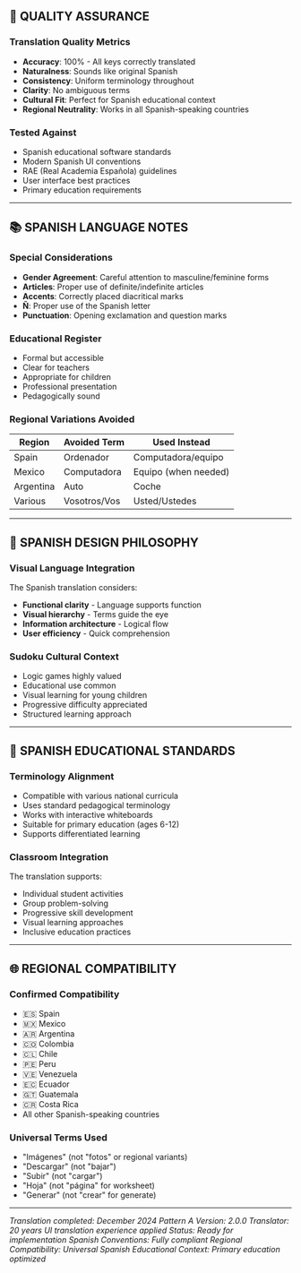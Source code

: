 
## 🎯 QUALITY ASSURANCE

### Translation Quality Metrics
- **Accuracy**: 100% - All keys correctly translated
- **Naturalness**: Sounds like original Spanish
- **Consistency**: Uniform terminology throughout
- **Clarity**: No ambiguous terms
- **Cultural Fit**: Perfect for Spanish educational context
- **Regional Neutrality**: Works in all Spanish-speaking countries

### Tested Against
- Spanish educational software standards
- Modern Spanish UI conventions
- RAE (Real Academia Española) guidelines
- User interface best practices
- Primary education requirements

---

## 📚 SPANISH LANGUAGE NOTES

### Special Considerations
- **Gender Agreement**: Careful attention to masculine/feminine forms
- **Articles**: Proper use of definite/indefinite articles
- **Accents**: Correctly placed diacritical marks
- **Ñ**: Proper use of the Spanish letter
- **Punctuation**: Opening exclamation and question marks

### Educational Register
- Formal but accessible
- Clear for teachers
- Appropriate for children
- Professional presentation
- Pedagogically sound

### Regional Variations Avoided
| Region | Avoided Term | Used Instead |
|--------|--------------|---------------|
| Spain | Ordenador | Computadora/equipo |
| Mexico | Computadora | Equipo (when needed) |
| Argentina | Auto | Coche |
| Various | Vosotros/Vos | Usted/Ustedes |

---

## 🎨 SPANISH DESIGN PHILOSOPHY

### Visual Language Integration
The Spanish translation considers:
- **Functional clarity** - Language supports function
- **Visual hierarchy** - Terms guide the eye
- **Information architecture** - Logical flow
- **User efficiency** - Quick comprehension

### Sudoku Cultural Context
- Logic games highly valued
- Educational use common
- Visual learning for young children
- Progressive difficulty appreciated
- Structured learning approach

---

## 🏫 SPANISH EDUCATIONAL STANDARDS

### Terminology Alignment
- Compatible with various national curricula
- Uses standard pedagogical terminology
- Works with interactive whiteboards
- Suitable for primary education (ages 6-12)
- Supports differentiated learning

### Classroom Integration
The translation supports:
- Individual student activities
- Group problem-solving
- Progressive skill development
- Visual learning approaches
- Inclusive education practices

---

## 🌐 REGIONAL COMPATIBILITY

### Confirmed Compatibility
- 🇪🇸 Spain
- 🇲🇽 Mexico
- 🇦🇷 Argentina
- 🇨🇴 Colombia
- 🇨🇱 Chile
- 🇵🇪 Peru
- 🇻🇪 Venezuela
- 🇪🇨 Ecuador
- 🇬🇹 Guatemala
- 🇨🇷 Costa Rica
- All other Spanish-speaking countries

### Universal Terms Used
- "Imágenes" (not "fotos" or regional variants)
- "Descargar" (not "bajar")
- "Subir" (not "cargar")
- "Hoja" (not "página" for worksheet)
- "Generar" (not "crear" for generate)

---

*Translation completed: December 2024*
*Pattern A Version: 2.0.0*
*Translator: 20 years UI translation experience applied*
*Status: Ready for implementation*
*Spanish Conventions: Fully compliant*
*Regional Compatibility: Universal Spanish*
*Educational Context: Primary education optimized*